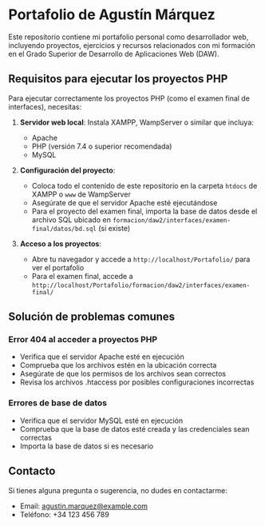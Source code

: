 # Portafolio de Agustín Márquez

Este repositorio contiene mi portafolio personal como desarrollador web, incluyendo proyectos, ejercicios y recursos relacionados con mi formación en el Grado Superior de Desarrollo de Aplicaciones Web (DAW).

## Requisitos para ejecutar los proyectos PHP

Para ejecutar correctamente los proyectos PHP (como el examen final de interfaces), necesitas:

1. **Servidor web local**: Instala XAMPP, WampServer o similar que incluya:
   - Apache
   - PHP (versión 7.4 o superior recomendada)
   - MySQL

2. **Configuración del proyecto**:
   - Coloca todo el contenido de este repositorio en la carpeta `htdocs` de XAMPP o `www` de WampServer
   - Asegúrate de que el servidor Apache esté ejecutándose
   - Para el proyecto del examen final, importa la base de datos desde el archivo SQL ubicado en `formacion/daw2/interfaces/examen-final/datos/bd.sql` (si existe)

3. **Acceso a los proyectos**:
   - Abre tu navegador y accede a `http://localhost/Portafolio/` para ver el portafolio
   - Para el examen final, accede a `http://localhost/Portafolio/formacion/daw2/interfaces/examen-final/`

## Solución de problemas comunes

### Error 404 al acceder a proyectos PHP
- Verifica que el servidor Apache esté en ejecución
- Comprueba que los archivos estén en la ubicación correcta
- Asegúrate de que los permisos de los archivos sean correctos
- Revisa los archivos .htaccess por posibles configuraciones incorrectas

### Errores de base de datos
- Verifica que el servidor MySQL esté en ejecución
- Comprueba que la base de datos esté creada y las credenciales sean correctas
- Importa la base de datos si es necesario

## Contacto

Si tienes alguna pregunta o sugerencia, no dudes en contactarme:
- Email: agustin.marquez@example.com
- Teléfono: +34 123 456 789 